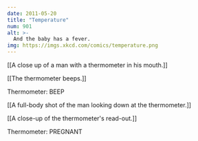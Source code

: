 ```yaml
---
date: 2011-05-20
title: "Temperature"
num: 901
alt: >-
  And the baby has a fever.
img: https://imgs.xkcd.com/comics/temperature.png
---
```

[[A close up of a man with a thermometer in his mouth.]]

[[The thermometer beeps.]]

Thermometer: BEEP

[[A full-body shot of the man looking down at the thermometer.]]

[[A close-up of the thermometer's read-out.]]

Thermometer: PREGNANT

